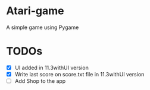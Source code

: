 # Atari-game
A simple game using Pygame

# TODOs
- [x] UI added in 11.3withUI version
- [x] Write last score on score.txt file in 11.3withUI version
- [ ] Add Shop to the app
